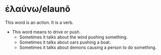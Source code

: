 # ἐλαύνω/elaunō
This word is an action. It is a verb.

* This word means to drive or push.
    * Sometimes it talks about the wind pushing something.
    * Sometimes it talks about oars pushing a boat. 
    * Sometimes it talks about demons causing a person to do something.
